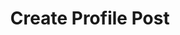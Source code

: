 ---
title: Create Profile Post
excerpt: |-
  Create a new profile post on a user timeline.

  Required scopes:
  + **post**
api:
  file: forum.json
  operationId: ProfilePosts.Create
hidden: false
---